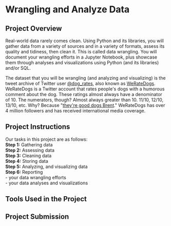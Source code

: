 # Wrangling and Analyze Data
## Project Overview
Real-world data rarely comes clean. Using Python and its libraries, you will gather data from a variety of sources and in a variety of formats, assess its quality and tidiness, then clean it. This is called data wrangling. You will document your wrangling efforts in a Jupyter Notebook, plus showcase them through analyses and visualizations using Python (and its libraries) and/or SQL.

The dataset that you will be wrangling (and analyzing and visualizing) is the tweet archive of Twitter user [@dog_rates](https://twitter.com/dog_rates), also known as [WeRateDogs](https://en.wikipedia.org/wiki/WeRateDogs). WeRateDogs is a Twitter account that rates people's dogs with a humorous comment about the dog. These ratings almost always have a denominator of 10. The numerators, though? Almost always greater than 10. 11/10, 12/10, 13/10, etc. Why? Because "[they're good dogs Brent](http://knowyourmeme.com/memes/theyre-good-dogs-brent)." WeRateDogs has over 4 million followers and has received international media coverage.

## Project Instructions
Our tasks in this project are as follows:  
**Step 1:** Gathering data  
**Step 2:** Assessing data  
**Step 3:** Cleaning data  
**Step 4:** Storing data  
**Step 5:** Analyzing, and visualizing data  
**Step 6:** Reporting  
    - your data wrangling efforts  
    - your data analyses and visualizations  

## Tools Used in the Project


## Project Submission
